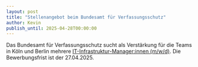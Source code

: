 ```yaml
---
layout: post
title: "Stellenangebot beim Bundesamt für Verfassungsschutz"
author: Kevin
publish_until: 2025-04-28T00:00:00
---
```

Das Bundesamt für Verfassungsschutz sucht als Verstärkung für die Teams in Köln und Berlin mehrere
[IT-Infrastruktur-Manager:innen (m/w/d)](/dokumente/ausschreibungen_jobboerse/2025-03-26-bfv.pdf). 
Die Bewerbungsfrist ist der 27.04.2025.
